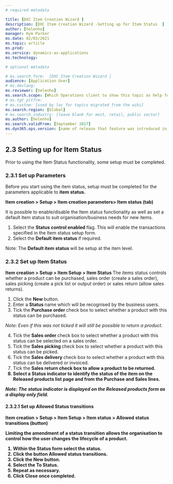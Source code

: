 ```yaml
---
# required metadata

title: [DXC Item Creation Wizard ]
description: [DXC Item Creation Wizard -Setting up for Item Status  ]
author: [helenho]
manager: Kym Parker
ms.date: 02/03/2021
ms.topic: article
ms.prod: 
ms.service: dynamics-ax-applications
ms.technology: 

# optional metadata

# ms.search.form:  [DXC Item Creation Wizard ]
audience: [Application User]
# ms.devlang: 
ms.reviewer: [helenho]
ms.search.scope: [Which Operations client to show this topic as help for, to be set by content strategist, see list here: https://microsoft.sharepoint.com/teams/DynDoc/_layouts/15/WopiFrame.aspx?sourcedoc={23419e1c-eb64-42e9-aa9b-79875b428718}&action=edit&wd=target%28Core%20Dynamics%20AX%20CP%20requirements%2Eone%7C4CC185C0%2DEFAA%2D42CD%2D94B9%2D8F2A45E7F61A%2FVersions%20list%20for%20docs%20topics%7CC14BE630%2D5151%2D49D6%2D8305%2D554B5084593C%2F%29]
# ms.tgt_pltfrm: 
# ms.custom: [used by loc for topics migrated from the wiki]
ms.search.region: [Global]
# ms.search.industry: [leave blank for most, retail, public sector]
ms.author: [helenho]
ms.search.validFrom: [September 2017]
ms.dyn365.ops.version: [name of release that feature was introduced in, see list here: https://microsoft.sharepoint.com/teams/DynDoc/_layouts/15/WopiFrame.aspx?sourcedoc={23419e1c-eb64-42e9-aa9b-79875b428718}&action=edit&wd=target%28Core%20Dynamics%20AX%20CP%20requirements%2Eone%7C4CC185C0%2DEFAA%2D42CD%2D94B9%2D8F2A45E7F61A%2FVersions%20list%20for%20docs%20topics%7CC14BE630%2D5151%2D49D6%2D8305%2D554B5084593C%2F%29]
---
```


## 2.3	Setting up for Item Status

Prior to using the Item Status functionality, some setup must be completed.
### 2.3.1	Set up Parameters

Before you start using the item status, setup must be completed for the parameters applicable to <b> item status. </b>

<b> Item creation > Setup > Item creation parameters> Item status (tab) </b>

It is possible to enable/disable the Item status functionality as well as set a default item status to suit organisation/business needs for new items.  
1.	Select the <b> Status control enabled </b> flag.  This will enable the transactions specified in the Item status setup form. 
2.	Select the <b> Default item status </b> if required. 

Note: The <b> Default item status </b> will be setup at the item level.

### 2.3.2	Set up Item Status

<b> Item creation > Setup > Item Setup > Item Status </b>
The items status controls whether a product can be purchased, sales order (create a sales order), sales picking (create a pick list or output order) or sales return (allow sales returns).  

1.	Click the <b> New </b> button. 
2.	Enter a <b> Status </b> name which will be recognised by the business users.
3.	Tick the <b> Purchase order </b> check box to select whether a product with this status can be purchased. 

<I> Note: Even if this was not ticked it will still be possible to return a product. </I>

4.	Tick the <b> Sales order </b> check box to select whether a product with this status can be selected on a sales order.
5.	Tick the <b> Sales picking </b> check box to select whether a product with this status can be picked.
6.	Tick the <b> Sales delivery </b> check box to select whether a product with this status can be delivered or invoiced.
7.	Tick the <b> Sales return <b> check box to allow a product to be returned.
8.	Select a <b> Status indicator <b> to identify the status of the item on the Released products list page and from the Purchase and Sales lines.

<I> Note: The status indicator is displayed on the Released products form as a display only field.  </I>

#### 2.3.2.1	 Set up Allowed Status transitions

<b> Item creation > Setup > Item Setup > Item status > Allowed status transitions (button) </b>

Limiting the amendment of a status transition allows the organisation to control how the user changes the lifecycle of a product. 

1.	Within the Status form select the <b> status. </b> 
2.	Click the button <b> Allowed status transitions. <b>
3.	Click the <b> New </b> button. 
4.	Select the To Status. 
5.	Repeat as necessary. 
6.	Click <b> Close </b> once completed. 

